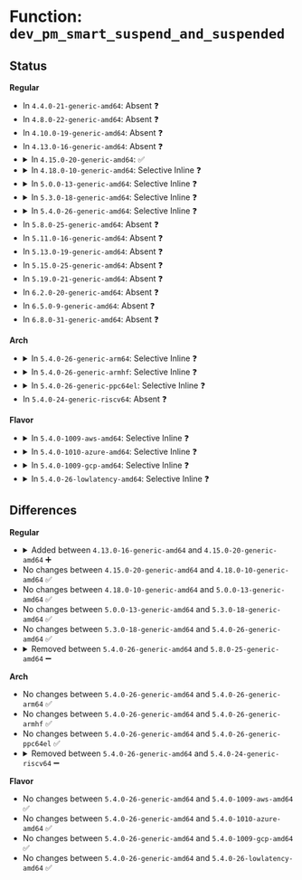 # Function: <code>dev_pm_smart_suspend_and_suspended</code>

## Status
<b>Regular</b>
<ul>
<li>
In <code>4.4.0-21-generic-amd64</code>: Absent ❓
</li>
<li>
In <code>4.8.0-22-generic-amd64</code>: Absent ❓
</li>
<li>
In <code>4.10.0-19-generic-amd64</code>: Absent ❓
</li>
<li>
In <code>4.13.0-16-generic-amd64</code>: Absent ❓
</li>
<li>
<details>
<summary>In <code>4.15.0-20-generic-amd64</code>: ✅</summary>

```c
bool dev_pm_smart_suspend_and_suspended(struct device * dev)
```

```json
{
  "name": "dev_pm_smart_suspend_and_suspended",
  "collision_type": "Unique Global",
  "inline_type": "No",
  "funcs": [
    {
      "addr": 18446744071585499584,
      "name": "dev_pm_smart_suspend_and_suspended",
      "external": true,
      "loc": "drivers/base/power/main.c:1941",
      "file": "drivers/base/power/main.c",
      "inline": "seen, unknown",
      "caller_inline": [],
      "caller_func": [
        "drivers/pci/pci-driver.c:pci_pm_restore_noirq",
        "drivers/pci/pci-driver.c:pci_pm_poweroff_noirq",
        "drivers/pci/pci-driver.c:pci_pm_thaw_noirq",
        "drivers/pci/pci-driver.c:pci_pm_freeze_noirq",
        "drivers/pci/pci-driver.c:pci_pm_freeze_late",
        "drivers/pci/pci-driver.c:pci_pm_resume_noirq",
        "drivers/pci/pci-driver.c:pci_pm_suspend_noirq",
        "drivers/acpi/device_pm.c:acpi_subsys_thaw_noirq",
        "drivers/acpi/device_pm.c:acpi_subsys_freeze_noirq",
        "drivers/acpi/device_pm.c:acpi_subsys_freeze_late",
        "drivers/acpi/device_pm.c:acpi_subsys_resume_noirq",
        "drivers/acpi/device_pm.c:acpi_subsys_suspend_noirq"
      ]
    }
  ],
  "symbols": [
    {
      "addr": 18446744071585499584,
      "name": "dev_pm_smart_suspend_and_suspended",
      "section": ".text",
      "bind": "STB_GLOBAL",
      "size": 32
    }
  ]
}
```
</details>
</li>
<li>
<details>
<summary>In <code>4.18.0-10-generic-amd64</code>: Selective Inline ❓</summary>

```c
bool dev_pm_smart_suspend_and_suspended(struct device * dev)
```

```json
{
  "name": "dev_pm_smart_suspend_and_suspended",
  "collision_type": "Unique Global",
  "inline_type": "Selective",
  "funcs": [
    {
      "addr": 18446744071585734139,
      "name": "dev_pm_smart_suspend_and_suspended",
      "external": true,
      "loc": "drivers/base/power/main.c:2117",
      "file": "drivers/base/power/main.c",
      "inline": "not declared, inlined",
      "caller_inline": [
        "drivers/base/power/main.c:__device_suspend_late",
        "drivers/base/power/main.c:__device_suspend_noirq",
        "drivers/base/power/main.c:device_resume_noirq"
      ],
      "caller_func": [
        "drivers/pci/pci-driver.c:pci_pm_restore_noirq",
        "drivers/pci/pci-driver.c:pci_pm_poweroff_noirq",
        "drivers/pci/pci-driver.c:pci_pm_thaw_noirq",
        "drivers/pci/pci-driver.c:pci_pm_freeze_noirq",
        "drivers/pci/pci-driver.c:pci_pm_freeze_late",
        "drivers/pci/pci-driver.c:pci_pm_freeze",
        "drivers/pci/pci-driver.c:pci_pm_resume_noirq",
        "drivers/pci/pci-driver.c:pci_pm_suspend_noirq",
        "drivers/acpi/device_pm.c:acpi_subsys_thaw_noirq",
        "drivers/acpi/device_pm.c:acpi_subsys_freeze_noirq",
        "drivers/acpi/device_pm.c:acpi_subsys_freeze_late"
      ]
    }
  ],
  "symbols": [
    {
      "addr": 18446744071585743744,
      "name": "dev_pm_smart_suspend_and_suspended",
      "section": ".text",
      "bind": "STB_GLOBAL",
      "size": 32
    }
  ]
}
```
</details>
</li>
<li>
<details>
<summary>In <code>5.0.0-13-generic-amd64</code>: Selective Inline ❓</summary>

```c
bool dev_pm_smart_suspend_and_suspended(struct device * dev)
```

```json
{
  "name": "dev_pm_smart_suspend_and_suspended",
  "collision_type": "Unique Global",
  "inline_type": "Selective",
  "funcs": [
    {
      "addr": 18446744071585866843,
      "name": "dev_pm_smart_suspend_and_suspended",
      "external": true,
      "loc": "drivers/base/power/main.c:2123",
      "file": "drivers/base/power/main.c",
      "inline": "not declared, inlined",
      "caller_inline": [
        "drivers/base/power/main.c:__device_suspend_late",
        "drivers/base/power/main.c:__device_suspend_noirq",
        "drivers/base/power/main.c:device_resume_noirq"
      ],
      "caller_func": [
        "drivers/pci/pci-driver.c:pci_pm_restore_noirq",
        "drivers/pci/pci-driver.c:pci_pm_poweroff_noirq",
        "drivers/pci/pci-driver.c:pci_pm_thaw_noirq",
        "drivers/pci/pci-driver.c:pci_pm_freeze_noirq",
        "drivers/pci/pci-driver.c:pci_pm_freeze_late",
        "drivers/pci/pci-driver.c:pci_pm_freeze",
        "drivers/pci/pci-driver.c:pci_pm_resume_noirq",
        "drivers/pci/pci-driver.c:pci_pm_suspend_noirq",
        "drivers/acpi/device_pm.c:acpi_subsys_thaw_noirq",
        "drivers/acpi/device_pm.c:acpi_subsys_freeze_noirq",
        "drivers/acpi/device_pm.c:acpi_subsys_freeze_late"
      ]
    }
  ],
  "symbols": [
    {
      "addr": 18446744071585876480,
      "name": "dev_pm_smart_suspend_and_suspended",
      "section": ".text",
      "bind": "STB_GLOBAL",
      "size": 32
    }
  ]
}
```
</details>
</li>
<li>
<details>
<summary>In <code>5.3.0-18-generic-amd64</code>: Selective Inline ❓</summary>

```c
bool dev_pm_smart_suspend_and_suspended(struct device * dev)
```

```json
{
  "name": "dev_pm_smart_suspend_and_suspended",
  "collision_type": "Unique Global",
  "inline_type": "Selective",
  "funcs": [
    {
      "addr": 18446744071586103863,
      "name": "dev_pm_smart_suspend_and_suspended",
      "external": true,
      "loc": "drivers/base/power/main.c:2111",
      "file": "drivers/base/power/main.c",
      "inline": "not declared, inlined",
      "caller_inline": [
        "drivers/base/power/main.c:__device_suspend_late",
        "drivers/base/power/main.c:__device_suspend_noirq",
        "drivers/base/power/main.c:device_resume_noirq"
      ],
      "caller_func": [
        "drivers/pci/pci-driver.c:pci_pm_poweroff_noirq",
        "drivers/pci/pci-driver.c:pci_pm_resume_noirq",
        "drivers/pci/pci-driver.c:pci_pm_suspend_noirq",
        "drivers/acpi/device_pm.c:acpi_subsys_poweroff_noirq",
        "drivers/acpi/acpi_lpss.c:acpi_lpss_poweroff_noirq",
        "drivers/acpi/acpi_lpss.c:acpi_lpss_poweroff_late",
        "drivers/acpi/acpi_lpss.c:acpi_lpss_resume_noirq"
      ]
    }
  ],
  "symbols": [
    {
      "addr": 18446744071586113728,
      "name": "dev_pm_smart_suspend_and_suspended",
      "section": ".text",
      "bind": "STB_GLOBAL",
      "size": 32
    }
  ]
}
```
</details>
</li>
<li>
<details>
<summary>In <code>5.4.0-26-generic-amd64</code>: Selective Inline ❓</summary>

```c
bool dev_pm_smart_suspend_and_suspended(struct device * dev)
```

```json
{
  "name": "dev_pm_smart_suspend_and_suspended",
  "collision_type": "Unique Global",
  "inline_type": "Selective",
  "funcs": [
    {
      "addr": 18446744071586251431,
      "name": "dev_pm_smart_suspend_and_suspended",
      "external": true,
      "loc": "drivers/base/power/main.c:2132",
      "file": "drivers/base/power/main.c",
      "inline": "not declared, inlined",
      "caller_inline": [
        "drivers/base/power/main.c:__device_suspend_late",
        "drivers/base/power/main.c:__device_suspend_noirq",
        "drivers/base/power/main.c:device_resume_noirq"
      ],
      "caller_func": [
        "drivers/pci/pci-driver.c:pci_pm_poweroff_noirq",
        "drivers/pci/pci-driver.c:pci_pm_resume_noirq",
        "drivers/pci/pci-driver.c:pci_pm_suspend_noirq",
        "drivers/pci/hotplug/pciehp_core.c:pciehp_suspend",
        "drivers/acpi/device_pm.c:acpi_subsys_poweroff_noirq",
        "drivers/acpi/acpi_lpss.c:acpi_lpss_poweroff_noirq",
        "drivers/acpi/acpi_lpss.c:acpi_lpss_poweroff_late",
        "drivers/acpi/acpi_lpss.c:acpi_lpss_resume_noirq"
      ]
    }
  ],
  "symbols": [
    {
      "addr": 18446744071586261152,
      "name": "dev_pm_smart_suspend_and_suspended",
      "section": ".text",
      "bind": "STB_GLOBAL",
      "size": 32
    }
  ]
}
```
</details>
</li>
<li>
In <code>5.8.0-25-generic-amd64</code>: Absent ❓
</li>
<li>
In <code>5.11.0-16-generic-amd64</code>: Absent ❓
</li>
<li>
In <code>5.13.0-19-generic-amd64</code>: Absent ❓
</li>
<li>
In <code>5.15.0-25-generic-amd64</code>: Absent ❓
</li>
<li>
In <code>5.19.0-21-generic-amd64</code>: Absent ❓
</li>
<li>
In <code>6.2.0-20-generic-amd64</code>: Absent ❓
</li>
<li>
In <code>6.5.0-9-generic-amd64</code>: Absent ❓
</li>
<li>
In <code>6.8.0-31-generic-amd64</code>: Absent ❓
</li>
</ul>
<b>Arch</b>
<ul>
<li>
<details>
<summary>In <code>5.4.0-26-generic-arm64</code>: Selective Inline ❓</summary>

```c
bool dev_pm_smart_suspend_and_suspended(struct device * dev)
```

```json
{
  "name": "dev_pm_smart_suspend_and_suspended",
  "collision_type": "Unique Global",
  "inline_type": "Selective",
  "funcs": [
    {
      "addr": 18446603336499071320,
      "name": "dev_pm_smart_suspend_and_suspended",
      "external": true,
      "loc": "drivers/base/power/main.c:2132",
      "file": "drivers/base/power/main.c",
      "inline": "not declared, inlined",
      "caller_inline": [
        "drivers/base/power/main.c:__device_suspend_late",
        "drivers/base/power/main.c:__device_suspend_noirq",
        "drivers/base/power/main.c:device_resume_noirq"
      ],
      "caller_func": [
        "drivers/pci/pci-driver.c:pci_pm_resume_noirq",
        "drivers/pci/pci-driver.c:pci_pm_suspend_noirq",
        "drivers/pci/hotplug/pciehp_core.c:pciehp_suspend",
        "drivers/acpi/device_pm.c:acpi_subsys_poweroff_noirq"
      ]
    }
  ],
  "symbols": [
    {
      "addr": 18446603336499082368,
      "name": "dev_pm_smart_suspend_and_suspended",
      "section": ".text",
      "bind": "STB_GLOBAL",
      "size": 72
    }
  ]
}
```
</details>
</li>
<li>
<details>
<summary>In <code>5.4.0-26-generic-armhf</code>: Selective Inline ❓</summary>

```c
bool dev_pm_smart_suspend_and_suspended(struct device * dev)
```

```json
{
  "name": "dev_pm_smart_suspend_and_suspended",
  "collision_type": "Unique Global",
  "inline_type": "Selective",
  "funcs": [
    {
      "addr": 3231623900,
      "name": "dev_pm_smart_suspend_and_suspended",
      "external": true,
      "loc": "drivers/base/power/main.c:2132",
      "file": "drivers/base/power/main.c",
      "inline": "not declared, inlined",
      "caller_inline": [
        "drivers/base/power/main.c:__device_suspend_late",
        "drivers/base/power/main.c:__device_suspend_noirq",
        "drivers/base/power/main.c:device_resume_noirq"
      ],
      "caller_func": [
        "drivers/pci/pci-driver.c:pci_pm_poweroff_noirq",
        "drivers/pci/pci-driver.c:pci_pm_resume_noirq",
        "drivers/pci/pci-driver.c:pci_pm_suspend_noirq"
      ]
    }
  ],
  "symbols": [
    {
      "addr": 3231635536,
      "name": "dev_pm_smart_suspend_and_suspended",
      "section": ".text",
      "bind": "STB_GLOBAL",
      "size": 52
    }
  ]
}
```
</details>
</li>
<li>
<details>
<summary>In <code>5.4.0-26-generic-ppc64el</code>: Selective Inline ❓</summary>

```c
bool dev_pm_smart_suspend_and_suspended(struct device * dev)
```

```json
{
  "name": "dev_pm_smart_suspend_and_suspended",
  "collision_type": "Unique Global",
  "inline_type": "Selective",
  "funcs": [
    {
      "addr": 13835058055292248448,
      "name": "dev_pm_smart_suspend_and_suspended",
      "external": true,
      "loc": "drivers/base/power/main.c:2132",
      "file": "drivers/base/power/main.c",
      "inline": "not declared, inlined",
      "caller_inline": [
        "drivers/base/power/main.c:__device_suspend_late",
        "drivers/base/power/main.c:__device_suspend_noirq",
        "drivers/base/power/main.c:device_resume_noirq"
      ],
      "caller_func": [
        "drivers/pci/pci-driver.c:pci_pm_resume_noirq",
        "drivers/pci/pci-driver.c:pci_pm_suspend_noirq"
      ]
    }
  ],
  "symbols": [
    {
      "addr": 13835058055292263600,
      "name": "dev_pm_smart_suspend_and_suspended",
      "section": ".text",
      "bind": "STB_GLOBAL",
      "size": 56
    }
  ]
}
```
</details>
</li>
<li>
In <code>5.4.0-24-generic-riscv64</code>: Absent ❓
</li>
</ul>
<b>Flavor</b>
<ul>
<li>
<details>
<summary>In <code>5.4.0-1009-aws-amd64</code>: Selective Inline ❓</summary>

```c
bool dev_pm_smart_suspend_and_suspended(struct device * dev)
```

```json
{
  "name": "dev_pm_smart_suspend_and_suspended",
  "collision_type": "Unique Global",
  "inline_type": "Selective",
  "funcs": [
    {
      "addr": 18446744071586014119,
      "name": "dev_pm_smart_suspend_and_suspended",
      "external": true,
      "loc": "drivers/base/power/main.c:2132",
      "file": "drivers/base/power/main.c",
      "inline": "not declared, inlined",
      "caller_inline": [
        "drivers/base/power/main.c:__device_suspend_late",
        "drivers/base/power/main.c:__device_suspend_noirq",
        "drivers/base/power/main.c:device_resume_noirq"
      ],
      "caller_func": [
        "drivers/pci/pci-driver.c:pci_pm_poweroff_noirq",
        "drivers/pci/hotplug/pciehp_core.c:pciehp_suspend",
        "drivers/acpi/device_pm.c:acpi_subsys_poweroff_noirq"
      ]
    }
  ],
  "symbols": [
    {
      "addr": 18446744071586024480,
      "name": "dev_pm_smart_suspend_and_suspended",
      "section": ".text",
      "bind": "STB_GLOBAL",
      "size": 32
    }
  ]
}
```
</details>
</li>
<li>
<details>
<summary>In <code>5.4.0-1010-azure-amd64</code>: Selective Inline ❓</summary>

```c
bool dev_pm_smart_suspend_and_suspended(struct device * dev)
```

```json
{
  "name": "dev_pm_smart_suspend_and_suspended",
  "collision_type": "Unique Global",
  "inline_type": "Selective",
  "funcs": [
    {
      "addr": 18446744071585860759,
      "name": "dev_pm_smart_suspend_and_suspended",
      "external": true,
      "loc": "drivers/base/power/main.c:2132",
      "file": "drivers/base/power/main.c",
      "inline": "not declared, inlined",
      "caller_inline": [
        "drivers/base/power/main.c:__device_suspend_late",
        "drivers/base/power/main.c:__device_suspend_noirq",
        "drivers/base/power/main.c:device_resume_noirq"
      ],
      "caller_func": [
        "drivers/pci/pci-driver.c:pci_pm_poweroff_noirq",
        "drivers/pci/pci-driver.c:pci_pm_resume_noirq",
        "drivers/pci/pci-driver.c:pci_pm_suspend_noirq",
        "drivers/pci/hotplug/pciehp_core.c:pciehp_suspend",
        "drivers/acpi/device_pm.c:acpi_subsys_poweroff_noirq",
        "drivers/acpi/acpi_lpss.c:acpi_lpss_poweroff_noirq",
        "drivers/acpi/acpi_lpss.c:acpi_lpss_poweroff_late",
        "drivers/acpi/acpi_lpss.c:acpi_lpss_resume_noirq"
      ]
    }
  ],
  "symbols": [
    {
      "addr": 18446744071585870432,
      "name": "dev_pm_smart_suspend_and_suspended",
      "section": ".text",
      "bind": "STB_GLOBAL",
      "size": 32
    }
  ]
}
```
</details>
</li>
<li>
<details>
<summary>In <code>5.4.0-1009-gcp-amd64</code>: Selective Inline ❓</summary>

```c
bool dev_pm_smart_suspend_and_suspended(struct device * dev)
```

```json
{
  "name": "dev_pm_smart_suspend_and_suspended",
  "collision_type": "Unique Global",
  "inline_type": "Selective",
  "funcs": [
    {
      "addr": 18446744071586201447,
      "name": "dev_pm_smart_suspend_and_suspended",
      "external": true,
      "loc": "drivers/base/power/main.c:2132",
      "file": "drivers/base/power/main.c",
      "inline": "not declared, inlined",
      "caller_inline": [
        "drivers/base/power/main.c:__device_suspend_late",
        "drivers/base/power/main.c:__device_suspend_noirq",
        "drivers/base/power/main.c:device_resume_noirq"
      ],
      "caller_func": [
        "drivers/pci/pci-driver.c:pci_pm_poweroff_noirq",
        "drivers/pci/pci-driver.c:pci_pm_resume_noirq",
        "drivers/pci/pci-driver.c:pci_pm_suspend_noirq",
        "drivers/pci/hotplug/pciehp_core.c:pciehp_suspend",
        "drivers/acpi/device_pm.c:acpi_subsys_poweroff_noirq",
        "drivers/acpi/acpi_lpss.c:acpi_lpss_poweroff_noirq",
        "drivers/acpi/acpi_lpss.c:acpi_lpss_poweroff_late",
        "drivers/acpi/acpi_lpss.c:acpi_lpss_resume_noirq"
      ]
    }
  ],
  "symbols": [
    {
      "addr": 18446744071586211168,
      "name": "dev_pm_smart_suspend_and_suspended",
      "section": ".text",
      "bind": "STB_GLOBAL",
      "size": 32
    }
  ]
}
```
</details>
</li>
<li>
<details>
<summary>In <code>5.4.0-26-lowlatency-amd64</code>: Selective Inline ❓</summary>

```c
bool dev_pm_smart_suspend_and_suspended(struct device * dev)
```

```json
{
  "name": "dev_pm_smart_suspend_and_suspended",
  "collision_type": "Unique Global",
  "inline_type": "Selective",
  "funcs": [
    {
      "addr": 18446744071586311351,
      "name": "dev_pm_smart_suspend_and_suspended",
      "external": true,
      "loc": "drivers/base/power/main.c:2132",
      "file": "drivers/base/power/main.c",
      "inline": "not declared, inlined",
      "caller_inline": [
        "drivers/base/power/main.c:__device_suspend_late",
        "drivers/base/power/main.c:__device_suspend_noirq",
        "drivers/base/power/main.c:device_resume_noirq"
      ],
      "caller_func": [
        "drivers/pci/pci-driver.c:pci_pm_poweroff_noirq",
        "drivers/pci/pci-driver.c:pci_pm_resume_noirq",
        "drivers/pci/pci-driver.c:pci_pm_suspend_noirq",
        "drivers/pci/hotplug/pciehp_core.c:pciehp_suspend",
        "drivers/acpi/device_pm.c:acpi_subsys_poweroff_noirq",
        "drivers/acpi/acpi_lpss.c:acpi_lpss_poweroff_noirq",
        "drivers/acpi/acpi_lpss.c:acpi_lpss_poweroff_late",
        "drivers/acpi/acpi_lpss.c:acpi_lpss_resume_noirq"
      ]
    }
  ],
  "symbols": [
    {
      "addr": 18446744071586320240,
      "name": "dev_pm_smart_suspend_and_suspended",
      "section": ".text",
      "bind": "STB_GLOBAL",
      "size": 32
    }
  ]
}
```
</details>
</li>
</ul>

## Differences
<b>Regular</b>
<ul>
<li>
<details>
<summary>Added between <code>4.13.0-16-generic-amd64</code> and <code>4.15.0-20-generic-amd64</code> ➕</summary>

```c
bool dev_pm_smart_suspend_and_suspended(struct device * dev)
```
</details>
</li>
<li>
No changes between <code>4.15.0-20-generic-amd64</code> and <code>4.18.0-10-generic-amd64</code> ✅
</li>
<li>
No changes between <code>4.18.0-10-generic-amd64</code> and <code>5.0.0-13-generic-amd64</code> ✅
</li>
<li>
No changes between <code>5.0.0-13-generic-amd64</code> and <code>5.3.0-18-generic-amd64</code> ✅
</li>
<li>
No changes between <code>5.3.0-18-generic-amd64</code> and <code>5.4.0-26-generic-amd64</code> ✅
</li>
<li>
<details>
<summary>Removed between <code>5.4.0-26-generic-amd64</code> and <code>5.8.0-25-generic-amd64</code> ➖</summary>

```c
bool dev_pm_smart_suspend_and_suspended(struct device * dev)
```
</details>
</li>
</ul>
<b>Arch</b>
<ul>
<li>
No changes between <code>5.4.0-26-generic-amd64</code> and <code>5.4.0-26-generic-arm64</code> ✅
</li>
<li>
No changes between <code>5.4.0-26-generic-amd64</code> and <code>5.4.0-26-generic-armhf</code> ✅
</li>
<li>
No changes between <code>5.4.0-26-generic-amd64</code> and <code>5.4.0-26-generic-ppc64el</code> ✅
</li>
<li>
<details>
<summary>Removed between <code>5.4.0-26-generic-amd64</code> and <code>5.4.0-24-generic-riscv64</code> ➖</summary>

```c
bool dev_pm_smart_suspend_and_suspended(struct device * dev)
```
</details>
</li>
</ul>
<b>Flavor</b>
<ul>
<li>
No changes between <code>5.4.0-26-generic-amd64</code> and <code>5.4.0-1009-aws-amd64</code> ✅
</li>
<li>
No changes between <code>5.4.0-26-generic-amd64</code> and <code>5.4.0-1010-azure-amd64</code> ✅
</li>
<li>
No changes between <code>5.4.0-26-generic-amd64</code> and <code>5.4.0-1009-gcp-amd64</code> ✅
</li>
<li>
No changes between <code>5.4.0-26-generic-amd64</code> and <code>5.4.0-26-lowlatency-amd64</code> ✅
</li>
</ul>
